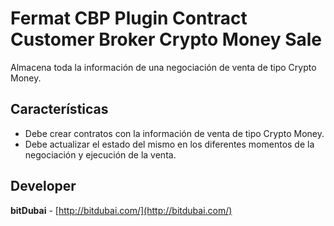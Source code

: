 # Fermat CBP Plugin Contract Customer Broker Crypto Money Sale

Almacena toda la información de una negociación de venta de tipo Crypto Money.

## Características
* Debe crear contratos con la información de venta de tipo Crypto Money.
 * Debe actualizar el estado del mismo en los diferentes momentos de la negociación y ejecución de la venta.

## Developer

**bitDubai** - [http://bitdubai.com/](http://bitdubai.com/)